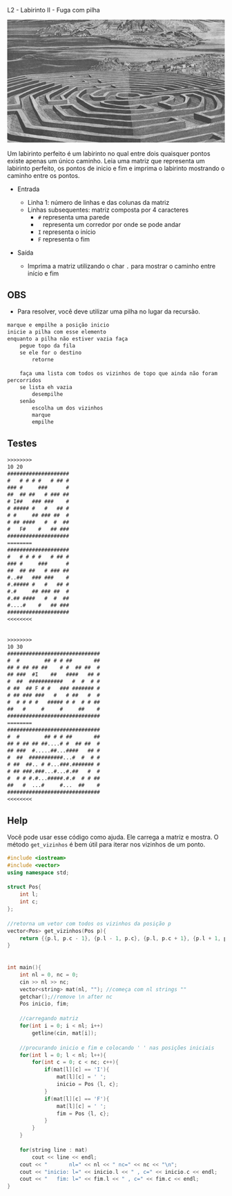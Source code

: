 L2 - Labirinto II - Fuga com pilha

![](https://raw.githubusercontent.com/qxcodeed/moodle/master/base/025/__capa.jpg)

Um labirinto perfeito é um labirinto no qual entre dois quaisquer pontos existe apenas um único caminho.
Leia uma matriz que representa um labirinto perfeito, os pontos de inicio e fim e imprima o labirinto mostrando o caminho entre os pontos.

- Entrada
    - Linha 1: número de linhas e das colunas da matriz
    - Linhas subsequentes: matriz composta por 4 caracteres
        - `#` representa uma parede
        - ` ` representa um corredor por onde se pode andar
        - `I` representa o início
        - `F` representa o fim

- Saída
    - Imprima a matriz utilizando o char `.` para mostrar o caminho entre início e fim

## OBS
- Para resolver, você deve utilizar uma pilha no lugar da recursão.

```
marque e empilhe a posição inicio
inicie a pilha com esse elemento
enquanto a pilha não estiver vazia faça
    pegue topo da fila
    se ele for o destino
        retorne

    faça uma lista com todos os vizinhos de topo que ainda não foram percorridos
    se lista eh vazia
        desempilhe
    senão
        escolha um dos vizinhos
        marque
        empilhe
```


## Testes
```
>>>>>>>>
10 20
####################
#   # # # #   # ## #
### #     ###      #
##  ## ##   # ### ##
# I##   ### ###    #
# ##### #   #   ## #
# #     ## ### ##  #
# ## ####   #  #  ##
#   F#    #   ## ###
####################
========
####################
#   # # # #   # ## #
### #     ###      #
##  ## ##   # ### ##
#..##   ### ###    #
#.##### #   #   ## #
#.#     ## ### ##  #
#.## ####   #  #  ##
#....#    #   ## ###
####################
<<<<<<<<


>>>>>>>>
10 30
##############################
#  #        ## # # ##       ##
## # ## ## ##    # #  ## ##  #
## ###  #I    ##   ####   ## #
#  ##  ###########   #  #  # #
# ##  ## F # #   ### ####### #
# ## ### ###   #   # ##   #  #
#  # # # #   ##### # #  # # ##
##   #     #     #     ##    #
##############################
========
##############################
#  #        ## # # ##       ##
## # ## ## ##....# #  ## ##  #
## ###  #.....##...####   ## #
#  ##  ###########...#  #  # #
# ##  ##.. # #...###.####### #
# ## ###.###...#...#.##   #  #
#  # # #.#...#####.#.#  # # ##
##   #  ...#     #...  ##    #
##############################
<<<<<<<<
```

## Help

Você pode usar esse código como ajuda. Ele carrega a matriz e mostra. O método `get_vizinhos` é bem útil para iterar nos vizinhos de um ponto.

```c++
#include <iostream>
#include <vector>
using namespace std;

struct Pos{
    int l;
    int c;
};

//retorna um vetor com todos os vizinhos da posição p
vector<Pos> get_vizinhos(Pos p){
    return {{p.l, p.c - 1}, {p.l - 1, p.c}, {p.l, p.c + 1}, {p.l + 1, p.c}};
}


int main(){
    int nl = 0, nc = 0;
    cin >> nl >> nc;
    vector<string> mat(nl, ""); //começa com nl strings ""
    getchar();//remove \n after nc
    Pos inicio, fim;

    //carregando matriz
    for(int i = 0; i < nl; i++)
        getline(cin, mat[i]);

    //procurando inicio e fim e colocando ' ' nas posições iniciais
    for(int l = 0; l < nl; l++){
        for(int c = 0; c < nc; c++){
            if(mat[l][c] == 'I'){
                mat[l][c] = ' ';
                inicio = Pos {l, c};
            }
            if(mat[l][c] == 'F'){
                mat[l][c] = ' ';
                fim = Pos {l, c};
            }
        }
    }

    for(string line : mat)
        cout << line << endl;
    cout << "       nl=" << nl << " nc=" << nc << "\n";
    cout << "inicio: l=" << inicio.l << " , c=" << inicio.c << endl;
    cout << "   fim: l=" << fim.l << " , c=" << fim.c << endl;
}
```
